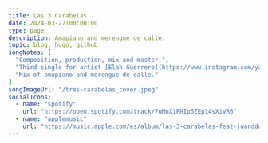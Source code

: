 ```yaml
---
title: Las 3 Carabelas
date: 2024-03-27T00:00:00
type: page
description: Amapiano and merengue de calle.
topic: blog, hugo, github
songNotes: [
  "Composition, production, mix and master.",
  "Third single for artist [Elah Guerrero](https://www.instagram.com/yautiaprieta/).",
  "Mix of amapiano and merengue de calle."
]
songImageUrl: "/tres-carabelas_cover.jpeg"
socialIcons:
  - name: "spotify"
    url: "https://open.spotify.com/track/7uMnXiFHIp5ZEp14sXiVR6"
  - name: "applemusic"
    url: "https://music.apple.com/es/album/las-3-carabelas-feat-juanddddiego/1735093557"
---
```

